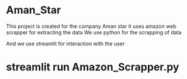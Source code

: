 # Aman_Star
This project is created for the company Aman star it uses amazon web scrapper for extracting the data
We use python for the scrapping of data

And we use streamlit for interaction with the user

# streamlit run Amazon_Scrapper.py
